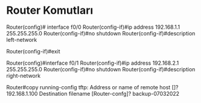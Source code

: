 # Router Komutları 

Router(config)# interface f0/0
Router(config-if)#ip address 192.168.1.1 255.255.255.0
Router(config-if)#no shutdown 
Router(config-if)#description left-network

Router(config-if)#exit

Router(config)#interface f0/1
Router(config-if)#ip address 192.168.2.1 255.255.255.0
Router(config-if)#no shutdown 
Router(config-if)#description right-network

Router#copy running-config tftp: 
Address or name of remote host []? 192.168.1.100
Destination filename [Router-confg]? backup-07032022
